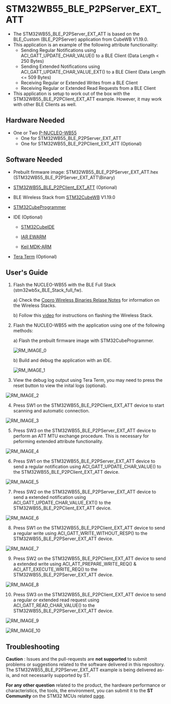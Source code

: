 # STM32WB55_BLE_P2PServer_EXT_ATT

* The STM32WB55_BLE_P2PServer_EXT_ATT is based on the BLE_Custom (BLE_P2PServer) application from CubeWB V1.19.0.
* This application is an example of the following attribute functionality:
    * Sending Regular Notifications using ACI_GATT_UPDATE_CHAR_VALUE() to a BLE Client (Data Length < 250 Bytes)
    * Sending Extended Notifications using ACI_GATT_UPDATE_CHAR_VALUE_EXT() to a BLE Client (Data Length <= 509 Bytes)
    * Receiving Regular or Extended Writes from a BLE Client
    * Receiving Regular or Extended Read Requests from a BLE Client
* This application is setup to work out of the box with the STM32WB55_BLE_P2PClient_EXT_ATT example. However, it may work with other BLE Clients as well.

## Hardware Needed

  * One or Two [P-NUCLEO-WB55](https://www.st.com/en/evaluation-tools/p-nucleo-wb55.html)
    * One for STM32WB55_BLE_P2PServer_EXT_ATT
    * One for STM32WB55_BLE_P2PClient_EXT_ATT (Optional)

## Software Needed

  * Prebuilt firmware image: STM32WB55_BLE_P2PServer_EXT_ATT.hex (STM32WB55_BLE_P2PServer_EXT_ATT\Binary)

  * [STM32WB55_BLE_P2PClient_EXT_ATT]() (Optional)

  * BLE Wireless Stack from [STM32CubeWB](https://www.st.com/en/embedded-software/stm32cubewb.html) V1.19.0

  * [STM32CubeProgrammer](https://www.st.com/en/development-tools/stm32cubeprog.html)

  * IDE (Optional)

    * [STM32CubeIDE](https://www.st.com/en/development-tools/stm32cubeide.html)

    * [IAR EWARM](https://www.iar.com/products/architectures/arm/iar-embedded-workbench-for-arm/)

    * [Keil MDK-ARM](https://developer.arm.com/Tools%20and%20Software/Keil%20MDK)

  * [Tera Term](https://teratermproject.github.io/index-en.html) (Optional)

## User's Guide

1) Flash the NUCLEO-WB55 with the BLE Full Stack (stm32wb5x_BLE_Stack_full_fw).

    a) Check the [Copro Wireless Binaries Relase Notes](https://github.com/STMicroelectronics/STM32CubeWB/blob/master/Projects/STM32WB_Copro_Wireless_Binaries/STM32WB5x/Release_Notes.html) for information on the Wireless Stacks.

    b) Follow this [video](https://youtu.be/1LvfBC_P6eg) for instructions on flashing the Wireless Stack.

2) Flash the NUCLEO-WB55 with the application using one of the following methods:

    a) Flash the prebuilt firmware image with STM32CubeProgrammer.

    ![RM_IMAGE_0](Media/RM_IMAGE_0.png)

    b) Build and debug the application with an IDE.

    ![RM_IMAGE_1](Media/RM_IMAGE_1.png)

3) View the debug log output using Tera Term, you may need to press the reset button to view the inital logs (optional).

![RM_IMAGE_2](Media/RM_IMAGE_2.png)

4) Press SW1 on the STM32WB55_BLE_P2PClient_EXT_ATT device to start scanning and automatic connection.

![RM_IMAGE_3](Media/RM_IMAGE_3.png)

5) Press SW3 on the STM32WB55_BLE_P2PServer_EXT_ATT device to perform an ATT MTU exchange procedure. This is necessary for peforming extended attribute functionality. 

![RM_IMAGE_4](Media/RM_IMAGE_4.png)

6) Press SW1 on the STM32WB55_BLE_P2PServer_EXT_ATT device to send a regular notification using ACI_GATT_UPDATE_CHAR_VALUE() to the STM32WB55_BLE_P2PClient_EXT_ATT device.

![RM_IMAGE_5](Media/RM_IMAGE_5.png)

7) Press SW2 on the STM32WB55_BLE_P2PServer_EXT_ATT device to send a extended notification using ACI_GATT_UPDATE_CHAR_VALUE_EXT() to the STM32WB55_BLE_P2PClient_EXT_ATT device.

![RM_IMAGE_6](Media/RM_IMAGE_6.png)

8) Press SW1 on the STM32WB55_BLE_P2PClient_EXT_ATT device to send a regular write using ACI_GATT_WRITE_WITHOUT_RESP() to the STM32WB55_BLE_P2PServer_EXT_ATT device.

![RM_IMAGE_7](Media/RM_IMAGE_7.png)

9) Press SW2 on the STM32WB55_BLE_P2PClient_EXT_ATT device to send a extended write using ACI_ATT_PREPARE_WRITE_REQ() & ACI_ATT_EXECUTE_WRITE_REQ() to the STM32WB55_BLE_P2PServer_EXT_ATT device.

![RM_IMAGE_8](Media/RM_IMAGE_8.png)

10) Press SW3 on the STM32WB55_BLE_P2PClient_EXT_ATT device to send a regular or extended read request using ACI_GATT_READ_CHAR_VALUE() to the STM32WB55_BLE_P2PServer_EXT_ATT device.

![RM_IMAGE_9](Media/RM_IMAGE_9.png)

![RM_IMAGE_10](Media/RM_IMAGE_10.png)

## Troubleshooting

**Caution** : Issues and the pull-requests are **not supported** to submit problems or suggestions related to the software delivered in this repository. The STM32WB55_BLE_P2PServer_EXT_ATT example is being delivered as-is, and not necessarily supported by ST.

**For any other question** related to the product, the hardware performance or characteristics, the tools, the environment, you can submit it to the **ST Community** on the STM32 MCUs related [page](https://community.st.com/s/topic/0TO0X000000BSqSWAW/stm32-mcus).